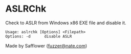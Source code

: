 # ASLRChk
Check to ASLR from Windows x86 EXE file and disable it.<br>

```
Usage: aslrchk [Options] <Filepath>
Options: -d      disable ASLR
```

Made by Safflower (fuzzer@nate.com)
